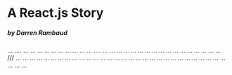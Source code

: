 # A React.js Story
##### by Darren Rambaud

...
....
...
...
...
...
...
...
...
...
...
...
....
...
...
...
...
...
...
...
...
...
...
...
...
...
...
...
...
...
///
...
...
...
...
...
...
...
...
...
...
...
...
...
...
...
...
...
...
...
...
...
...
...
...
...
...
...
...
...
...
...
...
...
